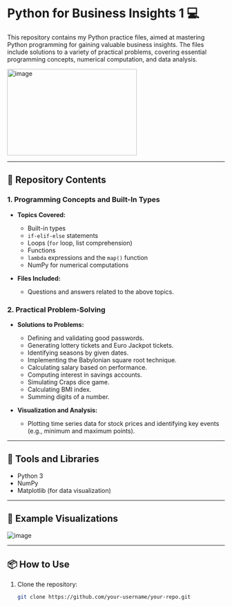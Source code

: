# Python for Business Insights 1 💻

This repository contains my Python practice files, aimed at mastering Python programming for gaining valuable business insights. The files include solutions to a variety of practical problems, covering essential programming concepts, numerical computation, and data analysis.

<img src="https://github.com/user-attachments/assets/f00b0ce9-8c9c-4ee4-b048-0917cec7df52" alt="image" width="300" height="200"/>

---

## 📂 Repository Contents

### 1. **Programming Concepts and Built-In Types**
- **Topics Covered:**
  - Built-in types
  - `if-elif-else` statements
  - Loops (`for` loop, list comprehension)
  - Functions
  - `lambda` expressions and the `map()` function
  - NumPy for numerical computations

- **Files Included:**
  - Questions and answers related to the above topics.

### 2. **Practical Problem-Solving**
- **Solutions to Problems:**
  - Defining and validating good passwords.
  - Generating lottery tickets and Euro Jackpot tickets.
  - Identifying seasons by given dates.
  - Implementing the Babylonian square root technique.
  - Calculating salary based on performance.
  - Computing interest in savings accounts.
  - Simulating Craps dice game.
  - Calculating BMI index.
  - Summing digits of a number.

- **Visualization and Analysis:**
  - Plotting time series data for stock prices and identifying key events (e.g., minimum and maximum points).

---

## 🧰 Tools and Libraries
- Python 3
- NumPy
- Matplotlib (for data visualization)

---

## 📸 Example Visualizations
![image](https://github.com/user-attachments/assets/24926745-1a78-41d4-acf0-dbb20d92f8b9)

---

## 📦 How to Use
1. Clone the repository:
   ```bash
   git clone https://github.com/your-username/your-repo.git
